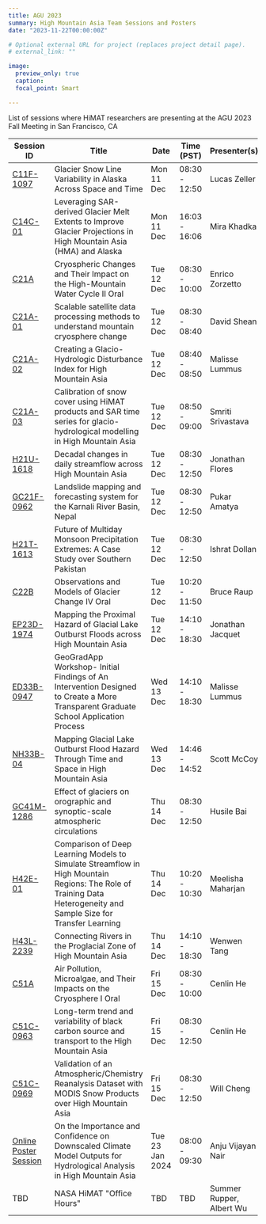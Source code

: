 ```yaml
---
title: AGU 2023
summary: High Mountain Asia Team Sessions and Posters
date: "2023-11-22T00:00:00Z"

# Optional external URL for project (replaces project detail page).
# external_link: ""

image:
  preview_only: true
  caption: 
  focal_point: Smart

---
```


List of sessions where HiMAT researchers are presenting at the AGU 2023 Fall Meeting in San Francisco, CA

| Session ID | Title | Date | Time (PST) | Presenter(s) | Early Career|
| ---------- | ----- | ---- | ---------- | ------------ | ----------- |
| [C11F-1097](https://agu.confex.com/agu/fm23/meetingapp.cgi/Paper/1348260) | Glacier Snow Line Variability in Alaska Across Space and Time | Mon 11 Dec | 08:30 - 12:50 | Lucas Zeller | Yes |
| [C14C-01](https://agu.confex.com/agu/fm23/meetingapp.cgi/Paper/1431478) | Leveraging SAR-derived Glacier Melt Extents to Improve Glacier Projections in High Mountain Asia (HMA) and Alaska | Mon 11 Dec | 16:03 - 16:06 | Mira Khadka | |
| [C21A](https://agu.confex.com/agu/fm23/meetingapp.cgi/Session/210928) | Cryospheric Changes and Their Impact on the High-Mountain Water Cycle II Oral | Tue 12 Dec | 08:30 - 10:00 | Enrico Zorzetto | No |
| [C21A-01](https://agu.confex.com/agu/fm23/meetingapp.cgi/Paper/1378271) | Scalable satellite data processing methods to understand mountain cryosphere change | Tue 12 Dec | 08:30 - 08:40 | David Shean | No |
| [C21A-02](https://agu.confex.com/agu/fm23/meetingapp.cgi/Paper/1291918) | Creating a Glacio-Hydrologic Disturbance Index for High Mountain Asia | Tue 12 Dec | 08:40 - 08:50 | Malisse Lummus | Yes |
| [C21A-03](https://agu.confex.com/agu/fm23/meetingapp.cgi/Paper/1411032) | Calibration of snow cover using HiMAT products and SAR time series for glacio-hydrological modelling in High Mountain Asia | Tue 12 Dec | 08:50 - 09:00 | Smriti Srivastava | Yes |
| [H21U-1618](https://agu.confex.com/agu/fm23/meetingapp.cgi/Paper/1353152) | Decadal changes in daily streamflow across High Mountain Asia | Tue 12 Dec | 08:30 - 12:50 | Jonathan Flores | Yes |
| [GC21F-0962](https://agu.confex.com/agu/fm23/meetingapp.cgi/Paper/1246319) | Landslide mapping and forecasting system for the Karnali River Basin, Nepal |Tue 12 Dec | 08:30 - 12:50 | Pukar Amatya | No |
| [H21T-1613](https://agu.confex.com/agu/fm23/meetingapp.cgi/Paper/1425957) | Future of Multiday Monsoon Precipitation Extremes: A Case Study over Southern Pakistan | Tue 12 Dec | 08:30 - 12:50 | Ishrat Dollan | Yes |
| [C22B](https://agu.confex.com/agu/fm23/meetingapp.cgi/Session/211054) | Observations and Models of Glacier Change IV Oral | Tue 12 Dec | 10:20 - 11:50 | Bruce Raup | No |
| [EP23D-1974](https://agu.confex.com/agu/fm23/meetingapp.cgi/Paper/1444616) | Mapping the Proximal Hazard of Glacial Lake Outburst Floods across High Mountain Asia | Tue 12 Dec | 14:10 - 18:30 | Jonathan Jacquet | |
| [ED33B-0947](https://agu.confex.com/agu/fm23/meetingapp.cgi/Paper/1423147) | GeoGradApp Workshop- Initial Findings of An Intervention Designed to Create a More Transparent Graduate School Application Process | Wed 13 Dec | 14:10 - 18:30 | Malisse Lummus | Yes |
| [NH33B-04](https://agu.confex.com/agu/fm23/meetingapp.cgi/Paper/1441596) | Mapping Glacial Lake Outburst Flood Hazard Through Time and Space in High Mountain Asia | Wed 13 Dec | 14:46 - 14:52 | Scott McCoy | No |
| [GC41M-1286](https://agu.confex.com/agu/fm23/meetingapp.cgi/Paper/1367834) | Effect of glaciers on orographic and synoptic-scale atmospheric circulations | Thu 14 Dec | 08:30 - 12:50 | Husile Bai | |
| [H42E-01](https://agu.confex.com/agu/fm23/meetingapp.cgi/Paper/1439719) | Comparison of Deep Learning Models to Simulate Streamflow in High Mountain Regions: The Role of Training Data Heterogeneity and Sample Size for Transfer Learning | Thu 14 Dec | 10:20 - 10:30 | Meelisha Maharjan | Yes |
| [H43L-2239](https://agu.confex.com/agu/fm23/meetingapp.cgi/Paper/1276449) | Connecting Rivers in the Proglacial Zone of High Mountain Asia | Thu 14 Dec | 14:10 - 18:30 | Wenwen Tang | Yes |
| [C51A](https://agu.confex.com/agu/fm23/meetingapp.cgi/Session/210901) | Air Pollution, Microalgae, and Their Impacts on the Cryosphere I Oral | Fri 15 Dec | 08:30 - 10:00 | Cenlin He | Yes |
| [C51C-0963](https://agu.confex.com/agu/fm23/meetingapp.cgi/Paper/1281066) | Long-term trend and variability of black carbon source and transport to the High Mountain Asia | Fri 15 Dec | 08:30 - 12:50 | Cenlin He | Yes |
| [C51C-0969](https://agu.confex.com/agu/fm23/meetingapp.cgi/Paper/1322453) | Validation of an Atmospheric/Chemistry Reanalysis Dataset with MODIS Snow Products over High Mountain Asia | Fri 15 Dec | 08:30 - 12:50 | Will Cheng | No |
| [Online Poster Session](https://agu.confex.com/agu/fm23/meetingapp.cgi/Paper/1445411) | On the Importance and Confidence on Downscaled Climate Model Outputs for Hydrological Analysis in High Mountain Asia | Tue 23 Jan 2024 | 08:00 - 09:30 | Anju Vijayan Nair | Yes |
| TBD | NASA HiMAT "Office Hours" | TBD | TBD | Summer Rupper, Albert Wu | No |

